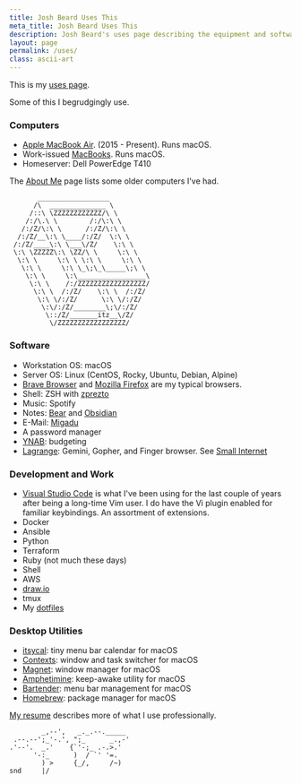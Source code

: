 ```yaml
---
title: Josh Beard Uses This
meta_title: Josh Beard Uses This
description: Josh Beard's uses page describing the equipment and software used
layout: page
permalink: /uses/
class: ascii-art
---
```


This is my [uses page](https://uses.tech/).

Some of this I begrudgingly use.

### Computers

* [Apple MacBook Air](https://en.wikipedia.org/wiki/MacBook_Air). (2015 - Present). Runs macOS.
* Work-issued [MacBooks](https://en.wikipedia.org/wiki/MacBook). Runs macOS.
* Homeserver: Dell PowerEdge T410

The [About Me](/me/) page lists some older computers I've had.

```ascii-art-right
       __________________
      /\  ______________ \
     /::\ \ZZZZZZZZZZZZ/\ \
    /:/\.\ \        /:/\:\ \
   /:/Z/\:\ \      /:/Z/\:\ \
  /:/Z/__\:\ \____/:/Z/  \:\ \
 /:/Z/____\:\ \___\/Z/    \:\ \
 \:\ \ZZZZZ\:\ \ZZ/\ \     \:\ \
  \:\ \     \:\ \ \:\ \     \:\ \
   \:\ \     \:\ \_\;\_\_____\;\ \
    \:\ \     \:\_________________\
     \:\ \    /:/ZZZZZZZZZZZZZZZZZ/
      \:\ \  /:/Z/    \:\ \  /:/Z/
       \:\ \/:/Z/      \:\ \/:/Z/
        \:\/:/Z/________\;\/:/Z/
         \::/Z/_______itz__\/Z/
          \/ZZZZZZZZZZZZZZZZZ/
```


### Software

* Workstation OS: macOS
* Server OS: Linux (CentOS, Rocky, Ubuntu, Debian, Alpine)
* [Brave Browser](https://brave.com/) and [Mozilla Firefox](https://www.mozilla.org/en-US/firefox/new/) are my typical browsers.
* Shell: ZSH with [zprezto](https://github.com/sorin-ionescu/prezto)
* Music: Spotify
* Notes: [Bear](https://bear.app/) and [Obsidian](https://obsidian.md/)
* E-Mail: [Migadu](https://www.migadu.com/)
* A password manager
* [YNAB](https://www.youneedabudget.com/): budgeting
* [Lagrange](https://gmi.skyjake.fi/lagrange/): Gemini, Gopher, and Finger browser. See [Small Internet](/site/small.html)


### Development and Work

* [Visual Studio Code](https://code.visualstudio.com/) is what I've been using for the last couple of years after being a long-time Vim user. I do have the Vi plugin enabled for familiar keybindings. An assortment of extensions.
* Docker
* Ansible
* Python
* Terraform
* Ruby (not much these days)
* Shell
* AWS
* [draw.io](https://draw.io/)
* tmux
* My [dotfiles](https://github.com/joshbeard/dotfiles)

### Desktop Utilities

* [itsycal](https://www.mowglii.com/itsycal/): tiny menu bar calendar for macOS
* [Contexts](https://contexts.co/): window and task switcher for macOS
* [Magnet](https://magnet.crowdcafe.com/): window manager for macOS
* [Amphetimine](https://apps.apple.com/us/app/amphetamine/id937984704?mt=12): keep-awake utility for macOS
* [Bartender](https://www.macbartender.com/): menu bar management for macOS
* [Homebrew](https://brew.sh/): package manager for macOS

[My resume](/resume/) describes more of what I use professionally.

```ascii-art
        _,--',   _._.--._____
 .--.--';_'-.', ";_      _.,-'
.'--'.  _.'    {`'-;_ .-.>.'
      '-:_      )  / `' '=.
        ) >     {_/,     /~)
snd     |/
```
